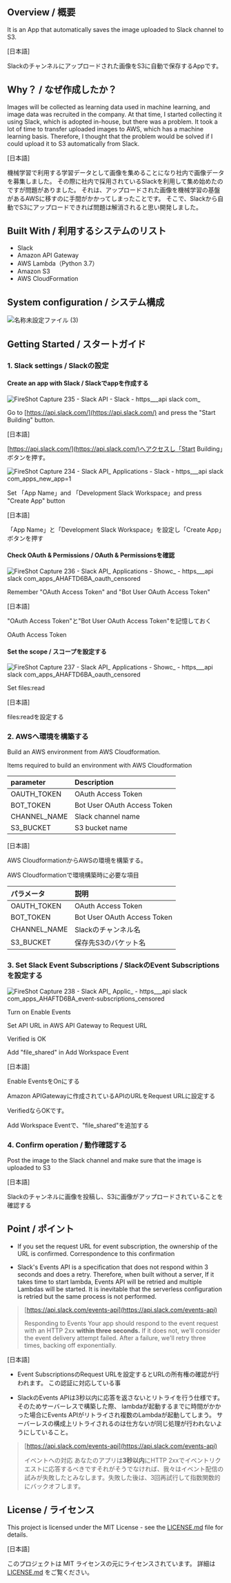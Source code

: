 ## Overview / 概要

It is an App that automatically saves the image uploaded to Slack channel to S3.

[日本語]

Slackのチャンネルにアップロードされた画像をS3に自動で保存するAppです。

## Why？ / なぜ作成したか？

Images will be collected as learning data used in machine learning, and image data was recruited in the company.
At that time, I started collecting it using Slack, which is adopted in-house, but there was a problem.
It took a lot of time to transfer uploaded images to AWS, which has a machine learning basis.
Therefore, I thought that the problem would be solved if I could upload it to S3 automatically from Slack.

[日本語]

機械学習で利用する学習データとして画像を集めることになり社内で画像データを募集しました。
その際に社内で採用されているSlackを利用して集め始めたのですが問題がありました。
それは、アップロードされた画像を機械学習の基盤があるAWSに移すのに手間がかかってしまったことです。
そこで、Slackから自動でS3にアップロードできれば問題は解消されると思い開発しました。

## Built With / 利用するシステムのリスト

 * Slack
 * Amazon API Gateway
 * AWS Lambda（Python 3.7）
 * Amazon S3
 * AWS CloudFormation
 
## System configuration / システム構成

![名称未設定ファイル (3)](https://user-images.githubusercontent.com/11880332/55383835-1e014100-5564-11e9-9cb5-a01e71893901.png)

## Getting Started / スタートガイド

### 1. Slack settings / Slackの設定

#### Create an app with Slack / Slackでappを作成する 

![FireShot Capture 235 - Slack API - Slack - https___api slack com_](https://user-images.githubusercontent.com/11880332/55311853-fd22e800-549e-11e9-9e6f-0e761dda23e4.png)

Go to [https://api.slack.com/](https://api.slack.com/) and press the "Start Building" button.

[日本語]

[https://api.slack.com/](https://api.slack.com/)へアクセスし「Start Building」ボタンを押す。

![FireShot Capture 234 - Slack API_ Applications - Slack - https___api slack com_apps_new_app=1](https://user-images.githubusercontent.com/11880332/55311888-22175b00-549f-11e9-916d-26aaf54da013.png)

Set 「App Name」and 「Development Slack Workspace」and press "Create App" button

[日本語]

「App Name」と「Development Slack Workspace」を設定し「Create App」ボタンを押す

#### Check OAuth & Permissions / OAuth & Permissionsを確認

![FireShot Capture 236 - Slack API_ Applications - Showc_ - https___api slack com_apps_AHAFTD6BA_oauth_censored](https://user-images.githubusercontent.com/11880332/55373833-63604700-5541-11e9-9171-2ce16a834e8f.jpg)

Remember "OAuth Access Token" and "Bot User OAuth Access Token"

[日本語]

"OAuth Access Token"と"Bot User OAuth Access Token"を記憶しておく

OAuth Access Token
#### Set the scope / スコープを設定する

![FireShot Capture 237 - Slack API_ Applications - Showc_ - https___api slack com_apps_AHAFTD6BA_oauth_censored](https://user-images.githubusercontent.com/11880332/55373925-bb974900-5541-11e9-8ff8-a5804fd9cf87.jpg)

Set files:read

[日本語]

files:readを設定する

### 2. AWSへ環境を構築する

Build an AWS environment from AWS Cloudformation.

Items required to build an environment with AWS Cloudformation

| parameter | Description |
|:-----------|:------------|
| OAUTH_TOKEN       | OAuth Access Token |
| BOT_TOKEN     | Bot User OAuth Access Token |
| CHANNEL_NAME       | Slack channel name |
| S3_BUCKET         | S3 bucket name |


[日本語]

AWS CloudformationからAWSの環境を構築する。

AWS Cloudformationで環境構築時に必要な項目

| パラメータ | 説明 |
|:-----------|:------------|
| OAUTH_TOKEN       | OAuth Access Token |
| BOT_TOKEN     | Bot User OAuth Access Token |
| CHANNEL_NAME       | Slackのチャンネル名 |
| S3_BUCKET         | 保存先S3のバケット名 |

### 3. Set Slack Event Subscriptions / SlackのEvent Subscriptionsを設定する

![FireShot Capture 238 - Slack API_ Applic_ - https___api slack com_apps_AHAFTD6BA_event-subscriptions_censored](https://user-images.githubusercontent.com/11880332/55373867-7ffc7f00-5541-11e9-953d-7cd5e4457cfd.jpg)

Turn on Enable Events

Set API URL in AWS API Gateway to Request URL

Verified is OK

Add "file_shared" in Add Workspace Event

[日本語]

Enable EventsをOnにする

Amazon APIGatewayに作成されているAPIのURLをRequest URLに設定する

VerifiedならOKです。

Add Workspace Eventで、"file_shared"を追加する

### 4. Confirm operation / 動作確認する

Post the image to the Slack channel and make sure that the image is uploaded to S3

[日本語]

Slackのチャンネルに画像を投稿し、S3に画像がアップロードされていることを確認する

## Point / ポイント

 * If you set the request URL for event subscription, the ownership of the URL is confirmed.
Correspondence to this confirmation

 * Slack's Events API is a specification that does not respond within 3 seconds and does a retry. Therefore, when built without a server,
If it takes time to start lambda, Events API will be retried and multiple Lambdas will be started.
It is inevitable that the serverless configuration is retried but the same process is not performed.

>  [https://api.slack.com/events-api](https://api.slack.com/events-api) 
> 
> Responding to Events
> Your app should respond to the event request with an HTTP 2xx **within three seconds.** If it does not, we'll consider the event delivery attempt failed. After a failure, we'll retry three times, backing off exponentially.

[日本語]

 * Event SubscriptionsのRequest URLを設定するとURLの所有権の確認が行われます。
この認証に対応している事

 * SlackのEvents APIは3秒以内に応答を返さないとリトライを行う仕様です。そのためサーバーレスで構築した際、
lambdaが起動するまでに時間がかかった場合にEvents APIがリトライされ複数のLambdaが起動してしまう。
サーバーレスの構成上リトライされるのは仕方ないが同じ処理が行われないようにしていること。

>  [https://api.slack.com/events-api](https://api.slack.com/events-api) 
> 
> イベントへの対応
> あなたのアプリは**3秒以内**にHTTP 2xxでイベントリクエストに応答するべきですそれがそうでなければ、我々はイベント配信の試みが失敗したとみなします。失敗した後は、3回再試行して指数関数的にバックオフします。


## License / ライセンス

This project is licensed under the MIT License - see the [LICENSE.md](https://github.com/tomonoriminegishi/slack-upload-image-to-s3/blob/master/LICENSE) file for details.

[日本語]

このプロジェクトは MIT ライセンスの元にライセンスされています。 詳細は [LICENSE.md](https://github.com/tomonoriminegishi/slack-upload-image-to-s3/blob/master/LICENSE) をご覧ください。
